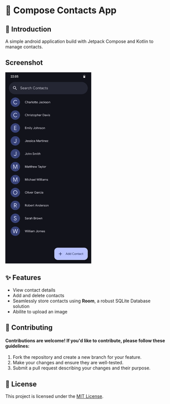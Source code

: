# 📇 Compose Contacts App

## 🌟 Introduction

A simple android application build with Jetpack Compose and Kotlin to manage contacts.

## Screenshot

<img src="readme_image.png" width="270" alt="Screenshot of the app" />

## ✨ Features

- View contact details
- Add and delete contacts
- Seamlessly store contacts using **Room**, a robust SQLite Database solution
- Abilite to upload an image 

## 🤝 Contributing

#### Contributions are welcome! If you'd like to contribute, please follow these guidelines:

1. Fork the repository and create a new branch for your feature.
2. Make your changes and ensure they are well-tested.
3. Submit a pull request describing your changes and their purpose.

## 📄 License

This project is licensed under the [MIT License](LICENSE).

